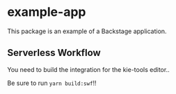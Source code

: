 # example-app

This package is an example of a Backstage application.

## Serverless Workflow

You need to build the integration for the kie-tools editor..

Be sure to run `yarn build:swf`!!
